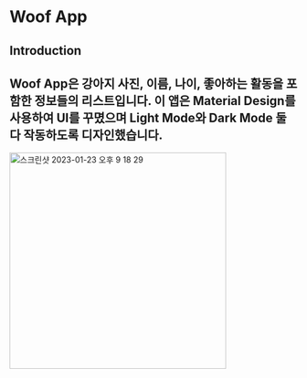 Woof App
==================================
Introduction
------------
Woof App은 강아지 사진, 이름, 나이, 좋아하는 활동을 포함한 정보들의 리스트입니다.
이 앱은 Material Design를 사용하여 UI를 꾸몄으며 Light Mode와 Dark Mode 둘 다 작동하도록 디자인했습니다.
---

<img width="379" alt="스크린샷 2023-01-23 오후 9 18 29" src="https://user-images.githubusercontent.com/73929644/214042008-57fb607a-33ef-418d-8a77-2de48d6f1cfa.png">
